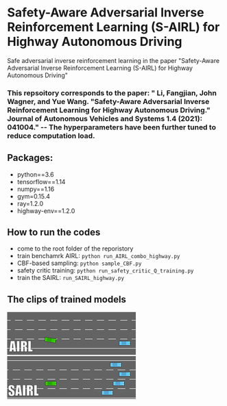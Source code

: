 # Safety-Aware Adversarial Inverse Reinforcement Learning (S-AIRL) for Highway Autonomous Driving
Safe adversarial inverse reinforcement learning in the paper "Safety-Aware Adversarial Inverse Reinforcement Learning (S-AIRL) for Highway Autonomous Driving"


### This repsoitory corresponds to the paper: " Li, Fangjian, John Wagner, and Yue Wang. "Safety-Aware Adversarial Inverse Reinforcement Learning for Highway Autonomous Driving." Journal of Autonomous Vehicles and Systems 1.4 (2021): 041004." -- The hyperparameters have been further tuned to reduce computation load.


## Packages:
* python==3.6
* tensorflow==1.14
* numpy==1.16
* gym=0.15.4
* ray=1.2.0
* highway-env==1.2.0

## How to run the codes
* come to the root folder of the reporistory
* train benchamrk AIRL: ```python run_AIRL_combo_highway.py``` 
* CBF-based sampling: ```python sample_CBF.py```
* safety critic training: ```python run_safety_critic_Q_training.py```
* train the SAIRL: ```run_SAIRL_highway.py```

## The clips of trained models
<img src="AIRL_DRIVE.gif" width="300"/> <img src="SAIRL_DRIVE.gif" width="300" />
